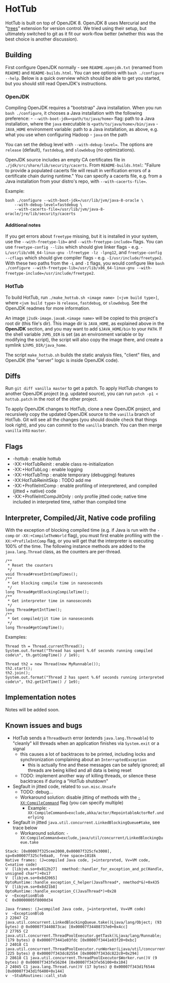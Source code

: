 HotTub
======
HotTub is built on top of OpenJDK 8.
OpenJDK 8 uses Mercurial and the "[trees][1]" extension for version control.
We tried using their setup, but ultimately switched to git as it fit our work-flow better (whether this was the best choice is another discussion).

## Building
First configure OpenJDK normally - see `README.openjdk.txt` (renamed from `README`) and `README-builds.html`.
You can see options with `bash ./configure --help`.
Below is a quick overview which should be able to get you started, but you should still read OpenJDK's instructions.

### OpenJDK
Compiling OpenJDK requires a "bootstrap" Java installation.
When you run `bash ./configure`, it chooses a Java installation with the following preference:
	- `--with-boot-jdk=<path/to/java/home>` flag: path to a Java installation, where the `java` executable is `<path/to/java/home>/bin/java`
	- `JAVA_HOME` environment variable: path to a Java installation, as above, e.g. what you use when configuring Hadoop
	- `java` on the path

You can set the debug level with `--with-debug-level=`.
The options are `release` (default), `fastdebug`, and `slowdebug` (no optimizations).

OpenJDK source includes an empty CA certificates file in `./jdk/src/share/lib/security/cacerts`.
From `README-builds.html`: "Failure to provide a populated cacerts file will result in verification errors of a certificate chain during runtime."
You can specify a cacerts file, e.g. from a Java installation from your distro's repo, with `--with-cacerts-file=`.

Example:
```
bash ./configure --with-boot-jdk=/usr/lib/jvm/java-8-oracle \
	--with-debug-level=fastdebug \
	--with-cacerts-file=/usr/lib/jvm/java-8-oracle/jre/lib/security/cacerts
```

#### Additional notes
If you get errors about `freetype` missing, but it is installed in your system, use the `--with-freetype-lib=` and `--with-freetype-include=` flags.
You can use `freetype-config --libs` which should give linker flags - e.g. `-L/usr/lib/x86_64-linux-gnu -lfreetype -lz -lpng12`,
and `freetype-config --cflags` which should give compiler flags - e.g. `-I/usr/include/freetype2`.
With these two paths from the `-L` and `-I` flags, you would configure like `bash ./configure --with-freetype-lib=/usr/lib/x86_64-linux-gnu --with-freetype-include=/usr/include/freetype2`.

### HotTub
To build HotTub, run `./make_hottub.sh <image name> [<jvm build type>]`, where `<jvm build type>` is `release`, `fastdebug`, or `slowdebug`.
See the OpenJDK readmes for more information.

An image `j2sdk-image.java8.<image name>` will be copied to this project's root dir (this file's dir).
This image dir is `JAVA_HOME`, as explained above in the **OpenJDK** section, and you may want to add `$JAVA_HOME/bin` to your `PATH`.
If the shell variable `JVMS_DIR` is set (as an environment variable or by modifying the script),
the script will also copy the image there, and create a symlink `$JVMS_DIR/java_home`.

The script `make_hottub.sh` builds the static analysis files, "client" files, and OpenJDK (the "server" logic is inside OpenJDK code).

## Diffs
Run `git diff vanilla master` to get a patch.
To apply HotTub changes to another OpenJDK project (e.g. updated source), you can run `patch -p1 < hottub.patch` in the root of the other project.

To apply OpenJDK changes to HotTub, clone a new OpenJDK project, and recursively copy the updated OpenJDK source to the `vanilla` branch of HotTub.
Git will see all the changes (you should double check that things look right), and you can commit to the `vanilla` branch.
You can then merge `vanilla` into `master`.

## Flags
* -hottub                    : enable hottub
* -XX:+HotTubReinit          : enable class re-initialization
* -XX:+HotTubLog             : enable logging
* -XX:+HotTubTmp             : enable temporary (debugging) features
* -XX:HotTubReinitSkip       : TODO add me
* -XX:+ProfileIntComp        : enable profiling of interpretered, and compiled (jitted + native) code
* -XX:+ProfileIntCompJitOnly : only profile jitted code; native time included in interpreted time, rather than compiled time

## Interpreter, Compiled/Jit, Native code profiling
With the exception of blocking compiled time (e.g. if Java is run with the `-comp` or `-XX:+CompileTheWorld` flag),
you must first enable profiling with the `-XX:+ProfileIntComp` flag, or you will get that the interpreter is executing 100% of the time.
The following instance methods are added to the `java.lang.Thread` class, as the counters are per-thread.

```
/**
 * Reset the counters
 */
void Thread#resetIntCompTimes();
/**
 * Get blocking compile time in nanoseconds
 */
long Thread#getBlockingCompileTime();
/**
 * Get interpreter time in nanoseconds
 */
long Thread#getIntTime();
/**
 * Get compiled/jit time in nanoseconds
 */
long Thread#getCompTime();
```

Examples:
```
Thread th = Thread.currentThread();
System.out.format("Thread has spent %.6f seconds running compiled code\n", th.getCompTime() / 1e9);

Thread th2 = new Thread(new MyRunnable());
th2.start();
th2.join();
System.out.format("Thread 2 has spent %.6f seconds running interpreted code\n", th2.getIntTime() / 1e9);
```

## Implementation notes
Notes will be added soon.

## Known issues and bugs
- HotTub sends a `ThreadDeath` error (extends `java.lang.Throwable`) to "cleanly" kill threads when an application finishes via `System.exit` or a signal
	- this causes a lot of backtraces to be printed, including locks and synchronization complaining about an `InterruptedException`
		- this is actually fine and these messages can be safely ignored; all threads are being killed and all data is being reset
	- TODO: implement another way of killing threads, or silence these backtraces if during a "HotTub shutdown"
- Segfault in jitted code, related to `sun.misc.Unsafe`
	- TODO: debug...
	- Workaround solution: disable jitting of methods with the [`-XX:CompileCommand`][2] flag (you can specify multiple)
		- Example: `-XX:CompileCommand=exclude,akka/actor/RepointableActorRef.underlying`
- Segfault in jitted `java.util.concurrent.LinkedBlockingQueue#take`, see trace below
	- Workaround solution: `-XX:CompileCommand=exclude,java/util/concurrent/LinkedBlockingQueue.take`

```
Stack: [0x00007f325cee2000,0x00007f325cfe3000],  sp=0x00007f325cfe0aa0,  free space=1018k
Native frames: (J=compiled Java code, j=interpreted, Vv=VM code, C=native code)
V  [libjvm.so+0x812b27]  nmethod::handler_for_exception_and_pc(Handle, unsigned char*)+0x17
V  [libjvm.so+0x8d2065]  OptoRuntime::handle_exception_C_helper(JavaThread*, nmethod*&)+0x435
V  [libjvm.so+0x8d21b8]  OptoRuntime::handle_exception_C(JavaThread*)+0x28
v  ~ExceptionBlob
C  0x00000005f8000d34

Java frames: (J=compiled Java code, j=interpreted, Vv=VM code)
v  ~ExceptionBlob
J 22047 C2 java.util.concurrent.LinkedBlockingQueue.take()Ljava/lang/Object; (93 bytes) @ 0x00007f3440873cac [0x00007f34408737e0+0x4cc]
J 27765 C2 java.util.concurrent.ThreadPoolExecutor.getTask()Ljava/lang/Runnable; (179 bytes) @ 0x00007f3441e03fdc [0x00007f3441e03f20+0xbc]
J 24018 C1 java.util.concurrent.ThreadPoolExecutor.runWorker(Ljava/util/concurrent/ThreadPoolExecutor$Worker;)V (225 bytes) @ 0x00007f343dc82554 [0x00007f343dc822c0+0x294]
J 28618 C1 java.util.concurrent.ThreadPoolExecutor$Worker.run()V (9 bytes) @ 0x00007f343fe56204 [0x00007f343fe56100+0x104]
J 24045 C1 java.lang.Thread.run()V (17 bytes) @ 0x00007f343d1f6544 [0x00007f343d1f6400+0x144]
v  ~StubRoutines::call_stub
```

[1]: http://openjdk.java.net/projects/code-tools/trees/
[2]: http://docs.oracle.com/javase/8/docs/technotes/tools/unix/java.html
